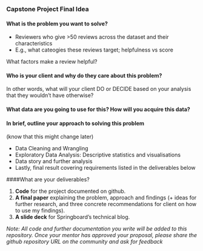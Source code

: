 ### Capstone Project Final Idea

#### What is the problem you want to solve?
- Reviewers who give >50 reviews across the dataset and their characteristics
- E.g., what cateogies these reviews target; helpfulness vs score


What factors make a review helpful?

#### Who is your client and why do they care about this problem? 
In other words, what will your client DO or DECIDE based on your analysis that they wouldn’t have otherwise?



#### What data are you going to use for this? How will you acquire this data?

#### In brief, outline your approach to solving this problem 
(know that this might change later)

- Data Cleaning and Wrangling
- Exploratory Data Analysis: Descriptive statistics and visualisations
- Data story and further analysis
- Lastly, final result covering requirements listed in the deliverables below



####What are your deliverables? 
1. **Code** for the project documented on github.
2. **A final paper** explaining the problem, approach and findings (+ ideas for further research, and three concrete recommendations for client on how to use my findings).
3. **A slide deck** for Springboard’s technical blog. 


*Note: All code and further documentation you write will be added to this repository.*
*Once your mentor has approved your proposal, please share the github repository URL on the community and ask for feedback*
